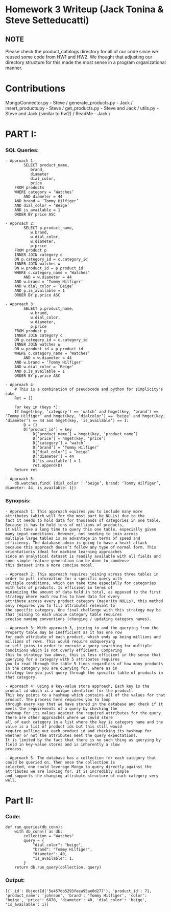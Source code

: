 # Homework 3 Writeup (Jack Tonina & Steve Setteducatti)

## NOTE
Please check the product_catalogs directory for all of our code since we reused some code from HW1 and HW2. We thought that adjusting our directory structure for this made the most sense in a program organizational manner.

# Contributions
MongoConnector.py - Steve /
generate_products.py - Jack  /
insert_products.py - Steve  /
get_products.py - Steve and Jack / 
utils.py - Steve and Jack (similar to hw2) /
ReadMe - Jack /

# PART I: 

### SQL Queries:
    - Approach 1: 
            SELECT product_name,
			   brand,
			   diameter
			   dial_color,
			   price
		FROM products
		WHERE category = ‘Watches’
            AND diameter = 44
		AND brand = ‘Tommy Hilfiger’
		AND dial_color = ‘Beige’
		AND is_available = 1
		ORDER BY price ASC
		    
    - Approach 2: 
            SELECT p.product_name,
			   w.brand,
			   w.dial_color,
			   w.diameter,
			   p.price
		FROM product p
		INNER JOIN category c
		ON p.category_id = c.category_id
		INNER JOIN watches w
		ON w.product_id = p.product_id
		WHERE c.category_name = ‘Watches’
            AND = w.diameter = 44
		AND w.brand = ‘Tommy Hilfiger’
		AND w.dial_color = ‘Beige’
		AND p.is_available = 1
		ORDER BY p.price ASC

    - Approach 3:
            SELECT p.product_name,
			   w.brand,
			   w.dial_color,
			   w.diameter,
			   p.price
		FROM product p
		INNER JOIN category c
		ON p.category_id = c.category_id
		INNER JOIN watches w
		ON w.product_id = p.product_id
		WHERE c.category_name = ‘Watches’
            AND = w.diameter = 44
		AND w.brand = ‘Tommy Hilfiger’
		AND w.dial_color = ‘Beige’
		AND p.is_available = 1
		ORDER BY p.price ASC
 
    - Approach 4:
        # This is a combination of pseudocode and python for simplicity's sake
        Ret = []
        
	    For key in (Keys *):
		If hmget(key, ‘category’) == ‘watch’ and hmget(key, ‘brand’) == ‘Tommy Hilfiger’ and hmget(key, ‘dialcolor’) == ‘beige’ and hmget(key, ‘diameter’) == 44 and hmget(key, ‘is_available’) == 1:
		    D = {}
		    D[‘product_id’] = key
                D[‘product_name’] = hmget(key, ‘product_name’)
                D[‘price’] = hmget(key, ‘price’)
                D[‘category’] = ‘watch’
                D[‘brand’] = ‘Tommy Hilfiger’
                D[‘dial_color’] = ‘beige’
                D[‘diameter’] = 44
                D['is_available'] = 1
                ret.append(D)
        Return ret
    
    - Approach 5:
        db.watches.find( {dial_color : ‘beige’, brand: ‘Tommy Hilfiger’, diameter: 44, is_available: 1})
      
### Synopsis:
    - Approach 1: This approach equires you to include many more attributes (which will for the most part be NULLs) due to the 
    fact it needs to hold data for thousands of categories in one table. Because it has to hold tens of millions of products, 
    it will take a long time to query this one table, especially given many input conditions. However, not needing to join across 
    multiple large tables is an advantage in terms of speed and efficiency. The database admin is going to have a heart attack 
    because this approach doesn’t follow any type of normal form. This orientationis ideal for machine learning approaches 
    since an analytical dataset is readily available with all fields and some simple feature generation can be done to condense 
    this dataset into a more concise model.

    - Approach 2: This approach requires joining across three tables in order to pull information for a specific query with 
    multiple conditions, which can take time especially for categories with lots of products. Is efficient in terms of 
    minimizing the amount of data held in total, as opposed to the first strategy where each row has to have data for every 
    attribute across every product category (majority NULLs), this method only requires you to fill attributes relevant to 
    the specific category. One final challenge with this strategy may be that joining to each unique category table requires 
    precise naming conventions (changing / updating category names).

    - Approach 3: With approach 3, joining to and the querying from the Property table may be inefficient as it has one row 
    for each attribute of each product, which ends up being millions and millions of rows. This would require subquerying 
    or self joins in order to execute a query searching for multiple conditions which is not overly efficient. Comparing 
    this to strategy two above, this is less efficient in the sense that querying for a category with 5 attributes requires 
    you to read through the table 5 times regardless of how many products in the category you are querying for, where as in 
    strategy two you just query through the specific table of products in that category.

    - Approach 4: Using a key-value store approach, Each key is the product id which is a unique identifier for the product. 
    This key points to a hashmap which contains all of the values for that product. The process here requires you to loop 
    through every key that we have stored in the database and check if it meets the requirements of a query by checking the 
    hashmap for its values against the required attributes for the query. There are other approaches where we could store 
    all of each category in a list where the key is category name and the value is a list of product ids but this still would 
    require pulling out each product id and checking its hashmap for whether or not the attributes meet the query expectations. 
    It is limited by the fact that there is no such thing as querying by field in key-value stores and is inherently a slow 
    process.
    
    - Approach 5: The database has a collection for each category that could be queried on. Then once the collection is 
    selected, one could leverage Mongo to query directly against the attributes we are looking for. It is incredibly simple 
    and supports the changing attribute structure of each category very well.


# Part II:

### Code:

    def run_queries(db_conn):
        with db_conn() as db:
            collection = "Watches"
            query = {
                "dial_color": "beige",
                "brand": "Tommy Hilfiger",
                "diameter": 40,
                "is_available": 1,
            }
        return db.run_query(collection, query)

### Output:

    [{'_id': ObjectId('5e457db5293feea95ae0d277'), 'product_id': 71, 'product_name': 'johnson', 'brand': 'Tommy Hilfiger', 'color': 'beige', 'price': 6870, 'diameter': 40, 'dial_color': 'beige', 'is_available': 1}]
